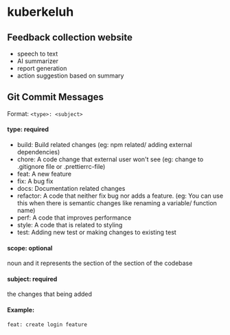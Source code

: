 # kuberkeluh

## Feedback collection website
- speech to text
- AI summarizer
- report generation
- action suggestion based on summary

## Git Commit Messages
Format: ```<type>: <subject>```

#### type: required
- build: Build related changes (eg: npm related/ adding external dependencies)
- chore: A code change that external user won't see (eg: change to .gitignore file or .prettierrc-file)
- feat: A new feature
- fix: A bug fix
- docs: Documentation related changes
- refactor: A code that neither fix bug nor adds a feature. (eg: You can use this when there is semantic changes like renaming a variable/ function name)
- perf: A code that improves performance
- style: A code that is related to styling
- test: Adding new test or making changes to existing test

#### scope: optional
noun and it represents the section of the section of the codebase

#### subject: required
the changes that being added

#### Example:
```
feat: create login feature
```